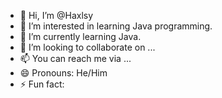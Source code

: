 - 👋 Hi, I’m @Haxlsy
- 👀 I’m interested in learning Java programming.
- 🌱 I’m currently learning Java.
- 💞️ I’m looking to collaborate on ...
- 📫 You can reach me via  ...
- 😄 Pronouns: He/Him
- ⚡ Fun fact: 

<!---
Haxlsy/Haxlsy is a ✨ special ✨ repository because its `README.md` (this file) appears on your GitHub profile.
You can click the Preview link to take a look at your changes.
--->
